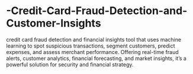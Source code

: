 # -Credit-Card-Fraud-Detection-and-Customer-Insights
credit card fraud detection and financial insights tool that uses machine learning to spot suspicious transactions, segment customers, predict expenses, and assess merchant performance. Offering real-time fraud alerts, customer analytics, financial forecasting, and market insights, it’s a powerful solution for security and financial strategy.

